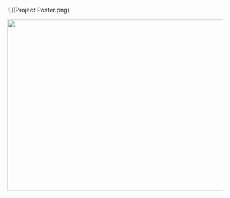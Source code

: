 ![](Project Poster.png)
<div align=center><img width="650" height="400" src="IMG/Project Poster.png"/></div>
